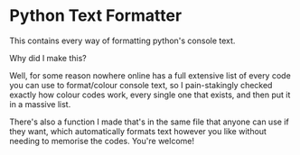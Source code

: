 # Python Text Formatter
This contains every way of formatting python's console text.


Why did I make this?

Well, for some reason nowhere online has a full extensive list of every code you can use to format/colour console text, so I pain-stakingly checked exactly how colour codes work, every single one that exists, and then put it in a massive list.

There's also a function I made that's in the same file that anyone can use if they want, which automatically formats text however you like without needing to memorise the codes. You're welcome!
